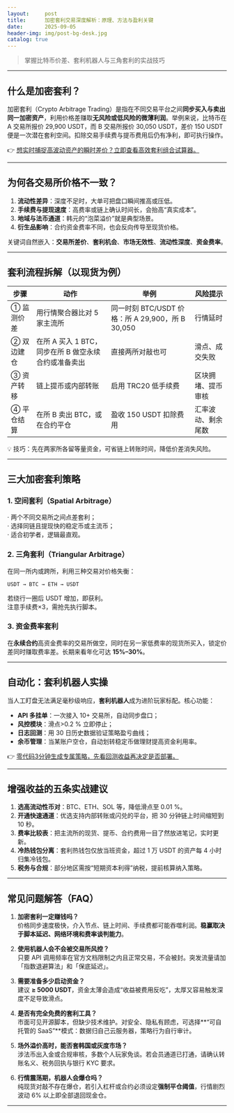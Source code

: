 ```yaml
---
layout:     post
title:      加密套利交易深度解析：原理、方法与盈利关键
date:       2025-09-05
header-img: img/post-bg-desk.jpg
catalog: true
---
```


> 掌握比特币价差、套利机器人与三角套利的实战技巧

---

## 什么是加密套利？  
加密套利（Crypto Arbitrage Trading）是指在不同交易平台之间**同步买入与卖出同一加密资产**，利用价格差赚取**无风险或低风险的微薄利润**。举例来说，比特币在 A 交易所报价 29,900 USDT，而 B 交易所报价 30,050 USDT，差价 150 USDT 便是一次潜在套利空间。扣除交易手续费与提币费用后仍有净利，即可执行操作。

👉 [想实时捕捉高波动资产的瞬时差价？立即查看高效套利组合试算器。](https://okxdog.com/)

---

## 为何各交易所价格不一致？  
1. **流动性差异**：深度不足时，大单可把盘口瞬间推高或压低。  
2. **手续费与提现速度**：高费率或链上确认时间长，会抬高“真实成本”。  
3. **地域与法币通道**：韩元的“泡菜溢价”就是典型场景。  
4. **衍生品影响**：合约资金费率不同，也会反向传导至现货价格。  

关键词自然嵌入：**交易所差价**、**套利机会**、**市场无效性**、**流动性深度**、**资金费率**。

---

## 套利流程拆解（以现货为例）

| 步骤 | 动作 | 举例 | 风险提示 |
|---|---|---|---|
| ① 监测价差 | 用行情聚合器比对 5 家主流所  | 同一时刻 BTC/USDT 价格：所 A 29,900，所 B 30,050 | 行情延时 |
| ② 双边建仓 | 在所 A 买入 1 BTC，同步在所 B 做空永续合约或准备卖出 | 直接两所对敲也可 | 滑点、成交失败 |
| ③ 资产转移 | 链上提币或内部转账 | 启用 TRC20 低手续费 | 区块拥堵、提币审核 |
| ④ 平仓结算 | 在所 B 卖出 BTC，或在合约平仓 | 盈收 150 USDT 扣除费用 | 汇率波动、剩余尾数 |

💡 技巧：先在两家所各留等量资金，可省链上转账时间，降低价差消失风险。

---

## 三大加密套利策略  

### 1. 空间套利（Spatial Arbitrage）  
· 两个不同交易所之间点差套利；  
· 选择同链且提现快的稳定币或主流币；  
· 适合初学者，逻辑最直观。  

### 2. 三角套利（Triangular Arbitrage）  
在同一所内或跨所，利用三种交易对价格失衡：  
```
USDT → BTC → ETH → USDT
```  
若绕行一圈后 USDT 增加，即获利。  
注意手续费×3，需抢先执行脚本。  

### 3. 资金费率套利  
在**永续合约**高资金费率的交易所做空，同时在另一家低费率的现货所买入，锁定价差同时赚取费率差。长期来看年化可达 **15%–30%**。  

---

## 自动化：套利机器人实操

当人工盯盘无法满足毫秒级响应，**套利机器人**成为进阶玩家标配。核心功能：  
- **API 多挂单**：一次接入 10+ 交易所，自动同步盘口；  
- **风控模块**：滑点>0.2 % 立即停止；  
- **日志回测**：用 30 日历史数据验证策略盈亏曲线；  
- **余币管理**：当某账户空仓，自动划转稳定币做理财提高资金利用率。  

👉 [零代码3分钟生成专属策略，先看回测收益再决定是否部署。](https://okxdog.com/)

---

## 增强收益的五条实战建议

1. **选高流动性币对**：BTC、ETH、SOL 等，降低滑点至 0.01 %。  
2. **开通快速通道**：优选支持内部转账或闪兑的平台，把 30 分钟链上时间缩短到 10 秒。  
3. **费率比较表**：把主流所的现货、提币、合约费用一目了然放进笔记，实时更新。  
4. **冷热钱包分离**：套利热钱包仅放当班资金，超过 1 万 USDT 的资产每 4 小时归集冷钱包。  
5. **税务与合规**：部分地区需按“短期资本利得”纳税，提前核算纳入策略。  

---

## 常见问题解答（FAQ）

1. **加密套利一定赚钱吗？**  
   价格同步速度极快，介入节点、链上时间、手续费都可能吞噬利润。**稳赢取决于脚本延迟、网络环境和费率谈判能力**。

2. **使用机器人会不会被交易所风控？**  
   只要 API 调用频率在官方文档限制之内且正常交易，不会被封。突发流量请加「指数退避算法」和「保底延迟」。  

3. **需要准备多少启动资金？**  
   建议 **≥ 5000 USDT**，资金太薄会造成“收益被费用反吃”，太厚又容易触发深度不足导致滑点。  

4. **是否有完全免费的套利工具？**  
   市面可见开源脚本，但缺少技术维护。对安全、隐私有顾虑，可选择**“可自托管的 SaaS”**模式：数据归自己云服务器，策略行为自行审计。  

5. **场外溢价高时，能否套韩国或灰度市场？**  
   涉法币出入金或合规审核，多数个人玩家免谈。若会员通道已打通，请确认转账名义、税务回执与银行 KYC 要求。  

6. **行情震荡期，机器人会爆仓吗？**  
   纯现货对敲不存在爆仓，若引入杠杆或合约必须设定**强制平仓阈值**，行情剧烈波动 6% 以上即全部退回现金仓。  

---